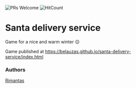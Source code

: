 ![PRs Welcome](https://img.shields.io/badge/PRs-welcome-brightgreen.svg)
![HitCount](http://hits.dwyl.io/belauzas/santa-delivery-service.svg)

# Santa delivery service

Game for a nice and warm winter 😉

Game published at https://belauzas.github.io/santa-delivery-service/index.html

### Authors
[Rimantas](https://github.com/belauzas)
